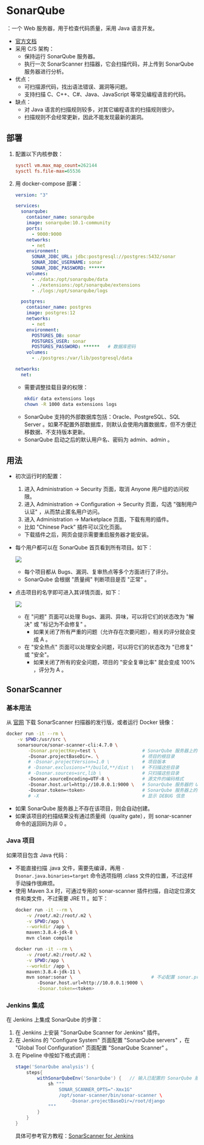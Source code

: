 # SonarQube

：一个 Web 服务器，用于检查代码质量，采用 Java 语言开发。
- [官方文档](https://docs.sonarqube.org/latest/)
- 采用 C/S 架构：
  - 保持运行 SonarQube 服务器。
  - 执行一次 SonarScanner 扫描器，它会扫描代码，并上传到 SonarQube 服务器进行分析。
- 优点：
  - 可扫描源代码，找出语法错误、漏洞等问题。
  - 支持扫描 C、C++、C#、Java、JavaScript 等常见编程语言的代码。
- 缺点：
  - 对 Java 语言的扫描规则较多，对其它编程语言的扫描规则很少。
  - 扫描规则不会经常更新，因此不能发现最新的漏洞。

## 部署

1. 配置以下内核参数：
    ```ini
    sysctl vm.max_map_count=262144
    sysctl fs.file-max=65536
    ```

2. 用 docker-compose 部署：
    ```yml
    version: "3"

    services:
      sonarqube:
        container_name: sonarqube
        image: sonarqube:10.1-community
        ports:
          - 9000:9000
        networks:
          - net
        environment:
          SONAR_JDBC_URL: jdbc:postgresql://postgres:5432/sonar
          SONAR_JDBC_USERNAME: sonar
          SONAR_JDBC_PASSWORD: ******
        volumes:
          - ./data:/opt/sonarqube/data
          - ./extensions:/opt/sonarqube/extensions
          - ./logs:/opt/sonarqube/logs

      postgres:
        container_name: postgres
        image: postgres:12
        networks:
          - net
        environment:
          POSTGRES_DB: sonar
          POSTGRES_USER: sonar
          POSTGRES_PASSWORD: ******   # 数据库密码
        volumes:
          - ./postgres:/var/lib/postgresql/data

    networks:
      net:
    ```
    - 需要调整挂载目录的权限：
      ```sh
      mkdir data extensions logs
      chown -R 1000 data extensions logs
      ```
    - SonarQube 支持的外部数据库包括：Oracle、PostgreSQL、SQL Server 。如果不配置外部数据库，则默认会使用内置数据库，但不方便迁移数据、不支持版本更新。
    - SonarQube 启动之后的默认用户名、密码为 admin、admin 。

## 用法

- 初次运行时的配置：
  1. 进入 Administration -> Security 页面，取消 Anyone 用户组的访问权限。
  2. 进入 Administration -> Configuration -> Security 页面，勾选 "强制用户认证" ，从而禁止匿名用户访问。
  3. 进入 Administration -> Marketplace 页面，下载有用的插件。
    - 比如 "Chinese Pack" 插件可以汉化页面。
    - 下载插件之后，网页会提示需要重启服务器才能安装。

- 每个用户都可以在 SonarQube 首页看到所有项目。如下：

  ![](./sonarqube_1.png)

  - 每个项目都从 Bugs、漏洞、复审热点等多个方面进行了评分。
  - SonarQube 会根据 "质量阀" 判断项目是否 "正常" 。

- 点击项目的名字即可进入其详情页面，如下：

  ![](./sonarqube_2.png)

  - 在 "问题" 页面可以处理 Bugs、漏洞、异味，可以将它们的状态改为 "解决" 或 "标记为不会修复" 。
    - 如果关闭了所有严重的问题（允许存在次要问题），相关的评分就会变成 A 。
  - 在 "安全热点" 页面可以处理安全问题，可以将它们的状态改为 "已修复" 或 "安全"。
    - 如果关闭了所有的安全问题，项目的 "安全复审比率" 就会变成 100% ，评分为 A 。

## SonarScanner

### 基本用法

从 [官网](https://docs.sonarqube.org/latest/analysis/scan/sonarscanner/) 下载 SonarScanner 扫描器的发行版，或者运行 Docker 镜像：
```sh
docker run -it --rm \
    -v $PWD:/usr/src \
    sonarsource/sonar-scanner-cli:4.7.0 \
        -Dsonar.projectKey=test \                 # SonarQube 服务器上的项目名
        -Dsonar.projectBaseDir=. \                # 项目的根目录
        # -Dsonar.projectVersion=1.0 \            # 项目版本
        # -Dsonar.exclusions=**/build,**/dist \   # 不扫描这些目录
        # -Dsonar.sources=src,lib \               # 只扫描这些目录
        -Dsonar.sourceEncoding=UTF-8 \            # 源文件的编码格式
        -Dsonar.host.url=http://10.0.0.1:9000 \   # SonarQube 服务器的 URL
        -Dsonar.token=<token>                     # SonarQube 服务器上的用户密钥
        # -X                                      # 显示 DEBUG 信息
```
- 如果 SonarQube 服务器上不存在该项目，则会自动创建。
- 如果该项目的扫描结果没有通过质量阀（quality gate），则 sonar-scanner 命令的返回码为非 0 。

### Java 项目

如果项目包含 Java 代码：
- 不能直接扫描 .java 文件，需要先编译，再用 `-Dsonar.java.binaries=target` 命令选项指明 .class 文件的位置，不过这样手动操作很麻烦。
- 使用 Maven 3.x 时，可通过专用的 sonar-scanner 插件扫描，自动定位源文件和类文件，不过需要 JRE 11 。如下：
  ```sh
  docker run -it --rm \
      -v /root/.m2:/root/.m2 \
      -v $PWD:/app \
      --workdir /app \
      maven:3.8.4-jdk-8 \
      mvn clean compile

  docker run -it --rm \
      -v /root/.m2:/root/.m2 \
      -v $PWD:/app \
      --workdir /app \
      maven:3.8.4-jdk-11 \
      mvn sonar:sonar \                             # 不必配置 sonar.projectKey ，因为它会根据 pom.xml 自动配置
          -Dsonar.host.url=http://10.0.0.1:9000 \
          -Dsonar.token=<token>
  ```

### Jenkins 集成

在 Jenkins 上集成 SonarQube 的步骤：
1. 在 Jenkins 上安装 "SonarQube Scanner for Jenkins" 插件。
2. 在 Jenkins 的 "Configure System" 页面配置 "SonarQube servers" ，在 "Global Tool Configuration" 页面配置 "SonarQube Scanner" 。
3. 在 Pipeline 中按如下格式调用：
    ```groovy
    stage('SonarQube analysis') {
        steps{
            withSonarQubeEnv('SonarQube') {   // 输入已配置的 SonarQube 服务器的名称
                sh """
                    SONAR_SCANNER_OPTS="-Xmx1G"
                    /opt/sonar-scanner/bin/sonar-scanner \
                        -Dsonar.projectBaseDir=/root/django
                """
            }
        }
    }
    ```
    具体可参考官方教程：[SonarScanner for Jenkins](https://docs.sonarqube.org/latest/analysis/scan/sonarscanner-for-jenkins/)

